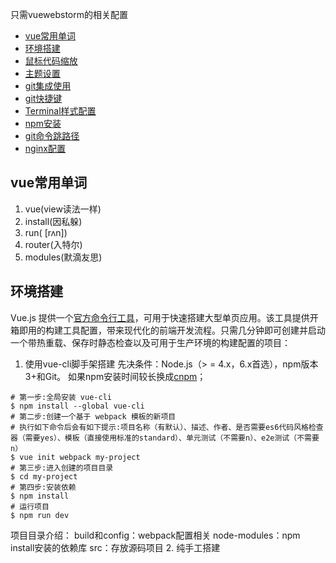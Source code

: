 只需vuewebstorm的相关配置
* [vue常用单词](#vue常用单词)
* [环境搭建](#环境搭建)
* [鼠标代码缩放](#鼠标代码缩放)
* [主题设置](#主题设置)
* [git集成使用](#git集成使用)
* [git快捷键](#git快捷键)
* [Terminal样式配置](#Terminal样式配置)
* [npm安装](#npm安装)
* [git命令跳路径](#git命令跳路径)
* [nginx配置](#nginx配置)


## vue常用单词
1. vue(view读法一样)
2. install(因私躲)
3. run( [rʌn])
4. router(入特尔)
5. modules(默滴友思)


## 环境搭建
Vue.js 提供一个[官方命令行工具](https://github.com/vuejs/vue-cli)，可用于快速搭建大型单页应用。该工具提供开箱即用的构建工具配置，带来现代化的前端开发流程。只需几分钟即可创建并启动一个带热重载、保存时静态检查以及可用于生产环境的构建配置的项目：

1. 使用vue-cli脚手架搭建
先决条件：Node.js（> = 4.x，6.x首选），npm版本3+和Git。
如果npm安装时间较长换成[cnpm](https://npm.taobao.org/)；
```shell
# 第一步:全局安装 vue-cli
$ npm install --global vue-cli
# 第二步:创建一个基于 webpack 模板的新项目
# 执行如下命令后会有如下提示:项目名称（有默认）、描述、作者、是否需要es6代码风格检查器（需要yes）、模板（直接使用标准的standard）、单元测试（不需要n）、e2e测试（不需要n）
$ vue init webpack my-project
# 第三步:进入创建的项目目录
$ cd my-project
# 第四步:安装依赖
$ npm install
# 运行项目
$ npm run dev
```
项目目录介绍：
build和config：webpack配置相关
node-modules：npm install安装的依赖库
src：存放源码项目
2. 纯手工搭建

